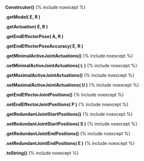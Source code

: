 **Constrcutor()**
{% include noexcept %}

**.getModel( E, R )**

**.getActuation( E, R )**

**.getEndEffectorPose( A, R )**

**.getEndEffectorPoseAccuracy( E, R )**

**.getMinimalActiveJointActuations()**
{% include noexcept %}

**.setMinimalActiveJointActuations( L )**
{% include noexcept %}

**.getMaximalActiveJointActuations()**
{% include noexcept %}

**.setMaximalActiveJointActuations( U )**
{% include noexcept %}

**.getEndEffectorJointPositions()**
{% include noexcept %}

**.setEndEffectorJointPositions( P )**
{% include noexcept %}

**.getRedundantJointStartPositions()**
{% include noexcept %}

**.setRedundantJointStartPositions( S )**
{% include noexcept %}

**.getRedundantJointEndPositions()**
{% include noexcept %}

**.setRedundantJointEndPositions( E )**
{% include noexcept %}

**.toString()**
{% include noexcept %}
